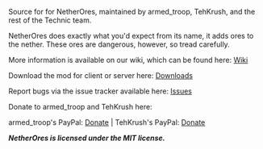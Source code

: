 Source for for NetherOres, maintained by armed_troop, TehKrush, and the rest of the Technic team.

NetherOres does exactly what you'd expect from its name, it adds ores to the nether. These ores are dangerous, however, so tread carefully.

More information is available on our wiki, which can be found here: [Wiki](https://github.com/balr0g/NetherOres/wiki)

Download the mod for client or server here: [Downloads](https://github.com/balr0g/NetherOres/downloads)

Report bugs via the issue tracker available here: [Issues](https://github.com/balr0g/NetherOres/issues)

Donate to armed_troop and TehKrush here:

armed_troop's PayPal: [Donate](http://bit.ly/A1mw4Q) | TehKrush's PayPal: [Donate](http://tehkrush.net/donate)

***NetherOres is licensed under the MIT license.***